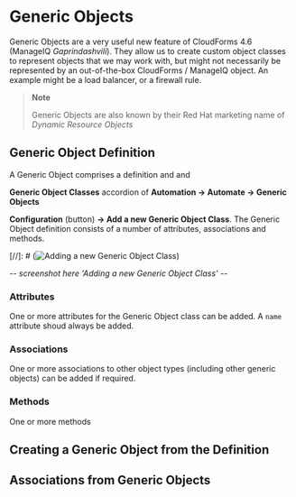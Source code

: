 # Generic Objects

Generic Objects are a very useful new feature of CloudForms 4.6 (ManageIQ *Gaprindashvili*). They allow us to create custom object classes to represent objects that we may work with, but might not necessarily be represented by an out-of-the-box CloudForms / ManageIQ object. An example might be a load balancer, or a firewall rule.

> **Note**
> 
> Generic Objects are also known by their Red Hat marketing name of *Dynamic Resource Objects*

## Generic Object Definition

A Generic Object comprises a definition and and

**Generic Object Classes** accordion of **Automation -> Automate -> Generic Objects**

**Configuration** (button) **-> Add a new Generic Object Class**. The Generic Object definition consists of a number of attributes, associations and methods.

[//]: # (![Adding a new Generic Object Class](images/oss2.png))

_-- screenshot here 'Adding a new Generic Object Class' --_

### Attributes

One or more attributes for the Generic Object class can be added. A `name` attribute shoud always be added.

### Associations

One or more associations to other object types (including other generic objects) can be added if required.

### Methods

One or more methods

## Creating a Generic Object from the Definition



## Associations from Generic Objects
